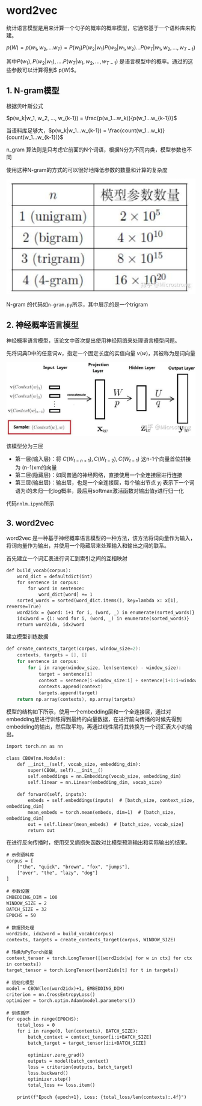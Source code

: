 # word2vec

统计语言模型是用来计算一个句子的概率的概率模型，它通常基于一个语料库来构建。

$p(W) = p(w_1, w_2,...w_T) = P(w_1) P(w_2|w_1) P(w_3|w_1, w_2) ...  P(w_T|w_1, w_2, ..., w_{T-1})$

其中$P(w_1), P(w_2|w_1),....P(w_T|w_1, w_2, ..., w_{T-1})$ 是语言模型中的概率。通过的这些参数可以计算得到$ p(W)$。

## 1. N-gram模型

根据贝叶斯公式

$p(w_k|w_1, w_2, ..., w_{k-1}) = \frac{p(w_1...w_k)}{p(w_1...w_{k-1})}$

当语料库足够大，$p(w_k|w_1...w_{k-1}) = \frac{count(w_1...w_k)}{count(w_1...w_{k-1})}$ 

n_gram 算法则是只考虑它前面的N个词语，根据N分为不同内类，模型参数也不同

使用这种N-gram的方式的可以很好地降低参数的数量和计算的复杂度


![alt text](image.png)

N-gram 的代码如`n-gram.py`所示，其中展示的是一个trigram

## 2. 神经概率语言模型

神经概率语言模型，该论文中首次提出使用神经网络来处理语言模型问题。

先将词典D中的任意词w，指定一个固定长度的实值向量 $v(w)$，其被称为是词向量

![alt text](image-1.png)

该模型分为三层
- 第一层(输入层)：将 $C(W_{t - n + 1}), C(W_{t-2}), C(W_{t-1})$ 这n-1个向量首位拼接为 (n-1)xm的向量
- 第二层(隐藏层)：如同普通的神经网络，直接使用一个全连接层进行连接
- 第三层(输出层)：输出层，也是一个全连接层，每个输出节点 $y_i$ 表示下一个词语为i的未归一化log概率，最后用softmax激活函数对输出值y进行归一化

代码`nnlm.ipynb`所示


## 3. word2vec

word2vec 是一种基于神经概率语言模型的一种方法，该方法将词向量作为输入，将词向量作为输出，并使用一个隐藏层来处理输入和输出之间的联系。

首先建立一个词汇表进行词汇到索引之间的互相映射

```python3
def build_vocab(corpus):
    word_dict = defaultdict(int)
    for sentence in corpus:
        for word in sentence:
            word_dict[word] += 1
    sorted_words = sorted(word_dict.items(), key=lambda x: x[1], reverse=True)
    word2idx = {word: i+1 for i, (word, _) in enumerate(sorted_words)}
    idx2word = {i: word for i, (word, _) in enumerate(sorted_words)}
    return word2idx, idx2word
```

建立模型训练数据

```cpp
def create_contexts_target(corpus, window_size=2):
    contexts, targets = [], []
    for sentence in corpus:
        for i in range(window_size, len(sentence) - window_size):
            target = sentence[i]
            context = sentence[i-window_size:i] + sentence[i+1:i+window_size+1]
            contexts.append(context)
            targets.append(target)
    return np.array(contexts), np.array(targets)
```

模型的结构如下所示，使用一个embedding层和一个全连接层，通过对embedding层进行训练得到最终的向量数据，在进行前向传播的时候先得到embedding的输出，然后取平均，再通过线性层将其转换为一个词汇表大小的输出。

```python3
import torch.nn as nn

class CBOW(nn.Module):
    def __init__(self, vocab_size, embedding_dim):
        super(CBOW, self).__init__()
        self.embeddings = nn.Embedding(vocab_size, embedding_dim)
        self.linear = nn.Linear(embedding_dim, vocab_size)
        
    def forward(self, inputs):
        embeds = self.embeddings(inputs)  # [batch_size, context_size, embedding_dim]
        mean_embeds = torch.mean(embeds, dim=1)  # [batch_size, embedding_dim]
        out = self.linear(mean_embeds)  # [batch_size, vocab_size]
        return out
```

在进行反向传播时，使用交叉熵损失函数对比模型预测输出和实际输出的结果。


```python3
# 示例语料库
corpus = [
    ["the", "quick", "brown", "fox", "jumps"],
    ["over", "the", "lazy", "dog"]
]

# 参数设置
EMBEDDING_DIM = 100
WINDOW_SIZE = 2
BATCH_SIZE = 32
EPOCHS = 50

# 数据预处理
word2idx, idx2word = build_vocab(corpus)
contexts, targets = create_contexts_target(corpus, WINDOW_SIZE)

# 转换为PyTorch张量
context_tensor = torch.LongTensor([[word2idx[w] for w in ctx] for ctx in contexts])
target_tensor = torch.LongTensor([word2idx[t] for t in targets])

# 初始化模型
model = CBOW(len(word2idx)+1, EMBEDDING_DIM)
criterion = nn.CrossEntropyLoss()
optimizer = torch.optim.Adam(model.parameters())

# 训练循环
for epoch in range(EPOCHS):
    total_loss = 0
    for i in range(0, len(contexts), BATCH_SIZE):
        batch_context = context_tensor[i:i+BATCH_SIZE]
        batch_target = target_tensor[i:i+BATCH_SIZE]
        
        optimizer.zero_grad()
        outputs = model(batch_context)
        loss = criterion(outputs, batch_target)
        loss.backward()
        optimizer.step()
        total_loss += loss.item()
    
    print(f"Epoch {epoch+1}, Loss: {total_loss/len(contexts):.4f}")
```
